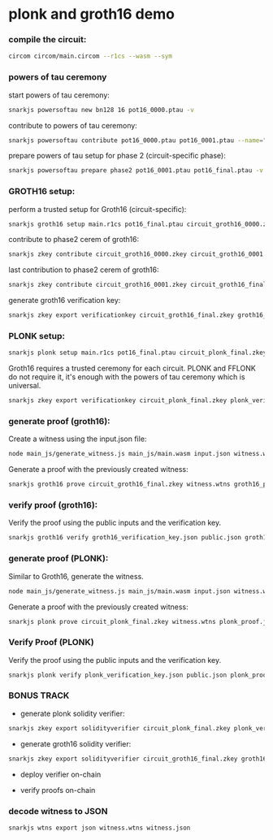 # plonk and groth16 demo


### compile the circuit:

```bash
circom circom/main.circom --r1cs --wasm --sym
```

### powers of tau ceremony

start powers of tau ceremony:
```bash
snarkjs powersoftau new bn128 16 pot16_0000.ptau -v
```

contribute to powers of tau ceremony:
```bash
snarkjs powersoftau contribute pot16_0000.ptau pot16_0001.ptau --name="magaiba so gentle" -v
```

prepare powers of tau setup for phase 2 (circuit-specific phase):
```bash
snarkjs powersoftau prepare phase2 pot16_0001.ptau pot16_final.ptau -v
```

### GROTH16 setup:

perform a trusted setup for Groth16 (circuit-specific):
```bash
snarkjs groth16 setup main.r1cs pot16_final.ptau circuit_groth16_0000.zkey
```

contribute to phase2 cerem of groth16:
```bash
snarkjs zkey contribute circuit_groth16_0000.zkey circuit_groth16_0001.zkey --name="roberto" -v
```

last contribution to phase2 cerem of groth16:
```bash
snarkjs zkey contribute circuit_groth16_0001.zkey circuit_groth16_final.zkey --name="ricardo" -v
```

generate groth16 verification key:
```bash 
snarkjs zkey export verificationkey circuit_groth16_final.zkey groth16_verification_key.json
```

### PLONK setup:
```bash
snarkjs plonk setup main.r1cs pot16_final.ptau circuit_plonk_final.zkey
```

Groth16 requires a trusted ceremony for each circuit. PLONK and FFLONK do not require it, it's enough with the powers of tau ceremony which is universal.


```bash
snarkjs zkey export verificationkey circuit_plonk_final.zkey plonk_verification_key.json
```


### generate proof (groth16):

Create a witness using the input.json file:
```bash
node main_js/generate_witness.js main_js/main.wasm input.json witness.wtns
```

Generate a proof with the previously created witness:
```bash
snarkjs groth16 prove circuit_groth16_final.zkey witness.wtns groth16_proof.json public.json
```

### verify proof (groth16):
Verify the proof using the public inputs and the verification key.
```bash
snarkjs groth16 verify groth16_verification_key.json public.json groth16_proof.json
```

### generate proof (PLONK):
Similar to Groth16, generate the witness.
```bash
node main_js/generate_witness.js main_js/main.wasm input.json witness.wtns
```

Generate a proof with the previously created witness:
```bash
snarkjs plonk prove circuit_plonk_final.zkey witness.wtns plonk_proof.json public.json
```

### Verify Proof (PLONK)

Verify the proof using the public inputs and the verification key.
```bash
snarkjs plonk verify plonk_verification_key.json public.json plonk_proof.json
```

### BONUS TRACK

+ generate plonk solidity verifier:
```bash
snarkjs zkey export solidityverifier circuit_plonk_final.zkey plonk_verifier.sol
```

+ generate groth16 solidity verifier:
```bash
snarkjs zkey export solidityverifier circuit_groth16_final.zkey groth16_verifier.sol
```

+ deploy verifier on-chain

+ verify proofs on-chain



### decode witness to JSON
```sh
snarkjs wtns export json witness.wtns witness.json
```
